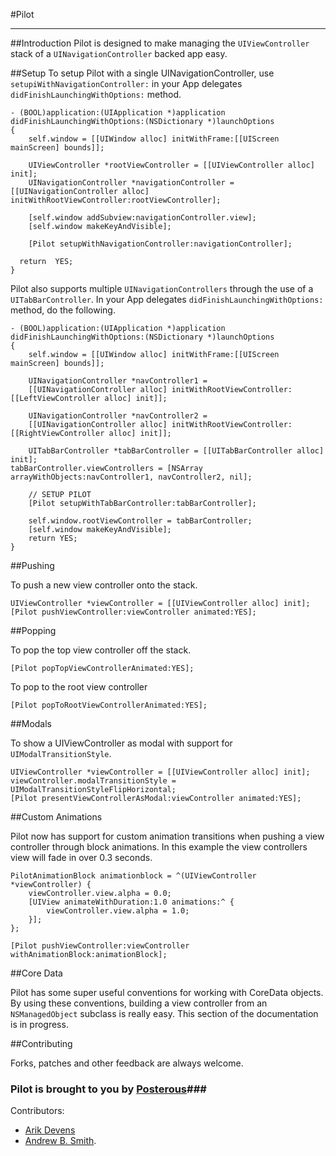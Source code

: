 #Pilot

***

##Introduction
Pilot is designed to make managing the `UIViewController` stack of a `UINavigationController` backed app easy. 

##Setup
To setup Pilot with a single UINavigationController, use `setupiWithNavigationController:` in your App delegates `didFinishLaunchingWithOptions:` method.

	- (BOOL)application:(UIApplication *)application didFinishLaunchingWithOptions:(NSDictionary *)launchOptions
	{
    	self.window = [[UIWindow alloc] initWithFrame:[[UIScreen mainScreen] bounds]];
    
    	UIViewController *rootViewController = [[UIViewController alloc] init];
    	UINavigationController *navigationController = [[UINavigationController alloc] 	initWithRootViewController:rootViewController];
    
   	 	[self.window addSubview:navigationController.view];
   	 	[self.window makeKeyAndVisible];
    
    	[Pilot setupWithNavigationController:navigationController];
    
  	  return  YES;
	}

Pilot also supports multiple `UINavigationControllers` through the use of a `UITabBarController`.  In your App delegates `didFinishLaunchingWithOptions:` method, do the following.

	- (BOOL)application:(UIApplication *)application didFinishLaunchingWithOptions:(NSDictionary *)launchOptions
	{    
    	self.window = [[UIWindow alloc] initWithFrame:[[UIScreen mainScreen] bounds]];
    
    	UINavigationController *navController1 = 
    	[[UINavigationController alloc] initWithRootViewController:[[LeftViewController alloc] init]];    
    
    	UINavigationController *navController2 = 
    	[[UINavigationController alloc] initWithRootViewController:[[RightViewController alloc] init]];
    
    	UITabBarController *tabBarController = [[UITabBarController alloc] init];
    tabBarController.viewControllers = [NSArray arrayWithObjects:navController1, navController2, nil];
    
    	// SETUP PILOT
    	[Pilot setupWithTabBarController:tabBarController];
    
    	self.window.rootViewController = tabBarController;
    	[self.window makeKeyAndVisible];
    	return YES;
	}

##Pushing

To push a new view controller onto the stack.
    
    UIViewController *viewController = [[UIViewController alloc] init];
    [Pilot pushViewController:viewController animated:YES];

##Popping

To pop the top view controller off the stack.

    [Pilot popTopViewControllerAnimated:YES];
    
To pop to the root view controller

    [Pilot popToRootViewControllerAnimated:YES];

##Modals

To show a UIViewController as modal with support for `UIModalTransitionStyle`.
     
    UIViewController *viewController = [[UIViewController alloc] init];
    viewController.modalTransitionStyle = UIModalTransitionStyleFlipHorizontal;
    [Pilot presentViewControllerAsModal:viewController animated:YES];

##Custom Animations

Pilot now has support for custom animation transitions when pushing a view controller through block animations.  In this example the view controllers view will fade in over 0.3 seconds.
   
    PilotAnimationBlock animationblock = ^(UIViewController *viewController) {
        viewController.view.alpha = 0.0;
        [UIView animateWithDuration:1.0 animations:^ {
            viewController.view.alpha = 1.0;
        }];
    };
    
   	[Pilot pushViewController:viewController withAnimationBlock:animationBlock];
 
##Core Data
 
Pilot has some super useful conventions for working with CoreData objects.  By using these conventions, building a view controller from an `NSManagedObject` subclass is really easy.  This section of the documentation is in progress.

##Contributing

Forks, patches and other feedback are always welcome. 

### Pilot is brought to you by [Posterous](http://posterous.com)###

Contributors:

* [Arik Devens](http://github.com/danieltiger)
* [Andrew B. Smith](http://github.com/drewsmits).
